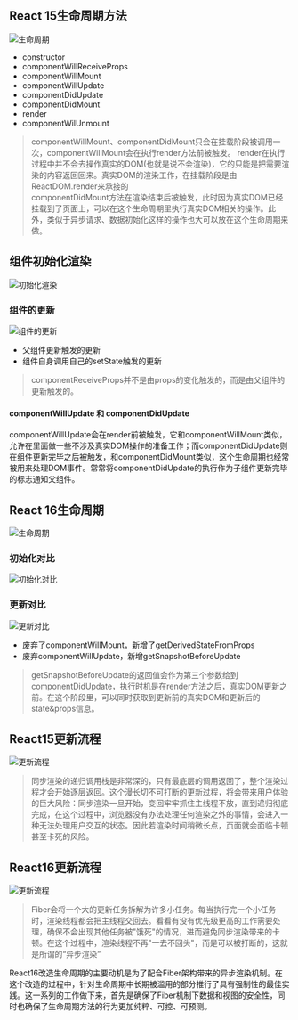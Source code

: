 ## React 15生命周期方法
![生命周期](/images/React15%E7%94%9F%E5%91%BD%E5%91%A8%E6%9C%9F.png)
- constructor
- componentWillReceiveProps
- componentWillMount
- componentWillUpdate
- componentDidUpdate
- componentDidMount
- render
- componentWilUnmount

> componentWillMount、componentDidMount只会在挂载阶段被调用一次，componentWillMount会在执行render方法前被触发。
render在执行过程中并不会去操作真实的DOM(也就是说不会渲染)，它的只能是把需要渲染的内容返回回来。真实DOM的渲染工作，在挂载阶段是由ReactDOM.render来承接的     
componentDidMount方法在渲染结束后被触发，此时因为真实DOM已经挂载到了页面上，可以在这个生命周期里执行真实DOM相关的操作。此外，类似于异步请求、数据初始化这样的操作也大可以放在这个生命周期来做。

## 组件初始化渲染
![初始化渲染](/images/%E6%8C%82%E8%BD%BD%E9%98%B6%E6%AE%B5.png)

### 组件的更新
![组件的更新](/images/%E7%BB%84%E4%BB%B6%E7%9A%84%E6%9B%B4%E6%96%B0.png)

- 父组件更新触发的更新
- 组件自身调用自己的setState触发的更新

> componentReceiveProps并不是由props的变化触发的，而是由父组件的更新触发的。

#### componentWillUpdate 和 componentDidUpdate
componentWillUpdate会在render前被触发，它和componentWillMount类似，允许在里面做一些不涉及真实DOM操作的准备工作；而componentDidUpdate则在组件更新完毕之后被触发，和componentDidMount类似，这个生命周期也经常被用来处理DOM事件。常常将componentDidUpdate的执行作为子组件更新完毕的标志通知父组件。

## React 16生命周期
![生命周期](/images/React16%E7%94%9F%E5%91%BD%E5%91%A8%E6%9C%9F.png)
### 初始化对比
![初始化对比](/images/%E6%8C%82%E8%BD%BD%E5%AF%B9%E6%AF%94.png)
### 更新对比
![更新对比](/images/%E6%9B%B4%E6%96%B0%E5%AF%B9%E6%AF%94.png)
- 废弃了componentWillMount，新增了getDerivedStateFromProps
- 废弃componentWillUpdate，新增getSnapshotBeforeUpdate
> getSnapshotBeforeUpdate的返回值会作为第三个参数给到componentDidUpdate，执行时机是在render方法之后，真实DOM更新之前。在这个阶段里，可以同时获取到更新前的真实DOM和更新后的state&props信息。

## React15更新流程
![更新流程](/images/15%E6%9B%B4%E6%96%B0%E6%B5%81%E7%A8%8B.png)
> 同步渲染的递归调用栈是非常深的，只有最底层的调用返回了，整个渲染过程才会开始逐层返回。这个漫长切不可打断的更新过程，将会带来用户体验的巨大风险：同步渲染一旦开始，变回牢牢抓住主线程不放，直到递归彻底完成，在这个过程中，浏览器没有办法处理任何渲染之外的事情，会进入一种无法处理用户交互的状态。因此若渲染时间稍微长点，页面就会面临卡顿甚至卡死的风险。

## React16更新流程
![更新流程](/images/16%E6%9B%B4%E6%96%B0%E6%B5%81%E7%A8%8B.png)
> Fiber会将一个大的更新任务拆解为许多小任务。每当执行完一个小任务时，渲染线程都会把主线程交回去。看看有没有优先级更高的工作需要处理，确保不会出现其他任务被"饿死"的情况，进而避免同步渲染带来的卡顿。在这个过程中，渲染线程不再"一去不回头"，而是可以被打断的，这就是所谓的“异步渲染”

React16改造生命周期的主要动机是为了配合Fiber架构带来的异步渲染机制。在这个改造的过程中，针对生命周期中长期被滥用的部分推行了具有强制性的最佳实践。这一系列的工作做下来，首先是确保了Fiber机制下数据和视图的安全性，同时也确保了生命周期方法的行为更加纯粹、可控、可预测。